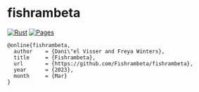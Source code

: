 # fishrambeta

[![Rust](https://github.com/danielvisser333/fishrambeta/actions/workflows/rust.yml/badge.svg)](https://github.com/danielvisser333/fishrambeta/actions/workflows/rust.yml)
[![Pages](https://github.com/danielvisser333/fishrambeta/actions/workflows/static.yml/badge.svg)](https://github.com/danielvisser333/fishrambeta/actions/workflows/static.yml)

```
@online{fishrambeta,
  author    = {Dani\"el Visser and Freya Winters},
  title     = {Fishrambeta},
  url       = {https://github.com/Fishrambeta/fishrambeta},
  year      = {2023},
  month     = {Mar}
}
```
